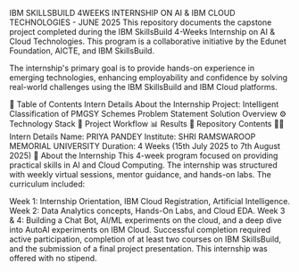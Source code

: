 IBM SKILLSBUILD 4WEEKS INTERNSHIP ON AI & IBM CLOUD TECHNOLOGIES - JUNE 2025
This repository documents the capstone project completed during the IBM SkillsBuild 4-Weeks Internship on AI & Cloud Technologies. This program is a collaborative initiative by the Edunet Foundation, AICTE, and IBM SkillsBuild.

The internship's primary goal is to provide hands-on experience in emerging technologies, enhancing employability and confidence by solving real-world challenges using the IBM SkillsBuild and IBM Cloud platforms.

📝 Table of Contents
Intern Details
About the Internship
Project: Intelligent Classification of PMGSY Schemes
Problem Statement
Solution Overview
⚙️ Technology Stack
🚀 Project Workflow
📊 Results
📁 Repository Contents
👨‍💻 Intern Details
Name: PRIYA PANDEY
Institute: SHRI RAMSWAROOP MEMORIAL UNIVERSITY
Duration: 4 Weeks (15th July 2025 to 7th August 2025)
📖 About the Internship
This 4-week program focused on providing practical skills in AI and Cloud Computing. The internship was structured with weekly virtual sessions, mentor guidance, and hands-on labs. The curriculum included:

Week 1: Internship Orientation, IBM Cloud Registration, Artificial Intelligence.
Week 2: Data Analytics concepts, Hands-On Labs, and Cloud EDA.
Week 3 & 4: Building a Chat Bot, AI/ML experiments on the cloud, and a deep dive into AutoAI experiments on IBM Cloud.
Successful completion required active participation, completion of at least two courses on IBM SkillsBuild, and the submission of a final project presentation. This internship was offered with no stipend.
